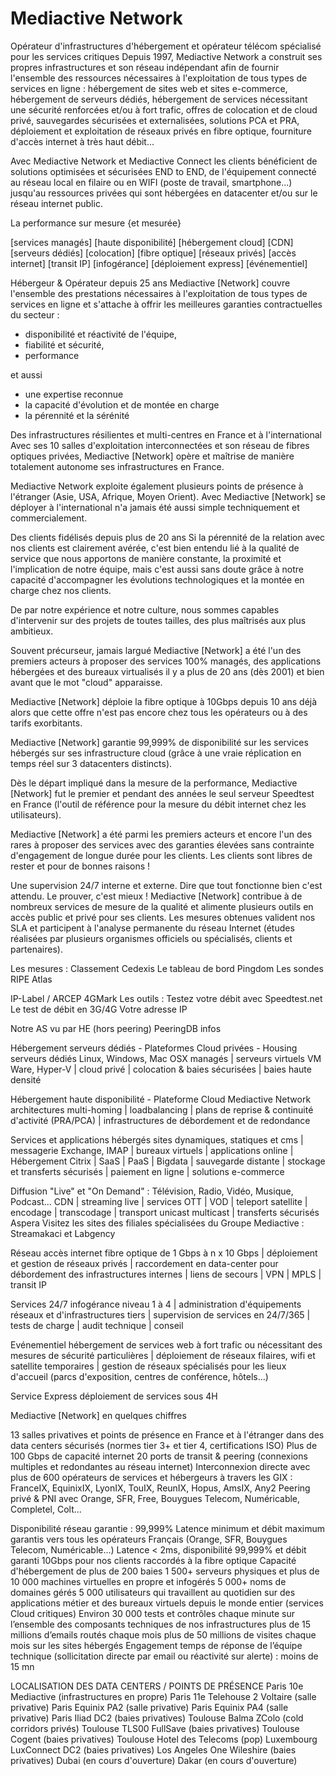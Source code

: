 # Mediactive Network
Opérateur d'infrastructures d'hébergement et opérateur télécom spécialisé pour les services critiques
Depuis 1997, Mediactive Network a construit ses propres infrastructures et son réseau indépendant afin de fournir l'ensemble des ressources nécessaires à l'exploitation de tous types de services en ligne : hébergement de sites web et sites e-commerce, hébergement de serveurs dédiés, hébergement de services nécessitant une sécurité renforcées et/ou à fort trafic, offres de colocation et de cloud privé, sauvegardes sécurisées et externalisées, solutions PCA et PRA, déploiement et exploitation de réseaux privés en fibre optique, fourniture d'accès internet à très haut débit...

Avec Mediactive Network et Mediactive Connect les clients bénéficient de solutions optimisées et sécurisées END to END, de l'équipement connecté au réseau local en filaire ou en WIFI (poste de travail, smartphone...) jusqu'au ressources privées qui sont hébergées en datacenter et/ou sur le réseau internet public.


La performance sur mesure {et mesurée}

[services managés] [haute disponibilité]
[hébergement cloud] [CDN] [serveurs dédiés] [colocation]
[fibre optique] [réseaux privés] [accès internet] [transit IP]
[infogérance] [déploiement express] [événementiel]

Hébergeur & Opérateur depuis 25 ans
Mediactive [Network] couvre l'ensemble des prestations nécessaires à l'exploitation de tous types de services en ligne et s'attache à offrir les meilleures garanties contractuelles du secteur :

- disponibilité et réactivité de l'équipe,
- fiabilité et sécurité,
- performance

et aussi
- une expertise reconnue
- la capacité d'évolution et de montée en charge
- la pérennité et la sérénité

Des infrastructures résilientes et multi-centres en France et à l'international
Avec ses 10 salles d'exploitation interconnectées et son réseau de fibres optiques privées, Mediactive [Network] opère et maîtrise de manière totalement autonome ses infrastructures en France.

Mediactive Network exploite également plusieurs points de présence à l'étranger (Asie, USA, Afrique, Moyen Orient). Avec Mediactive [Network] se déployer à l'international n'a jamais été aussi simple techniquement et commercialement.

Des clients fidélisés depuis plus de 20 ans
Si la pérennité de la relation avec nos clients est clairement avérée, c'est bien entendu lié à la qualité de service que nous apportons de manière constante, la proximité et l'implication de notre équipe, mais c'est aussi sans doute grâce à notre capacité d'accompagner les évolutions technologiques et la montée en charge chez nos clients.

De par notre expérience et notre culture, nous sommes capables d'intervenir sur des projets de toutes tailles, des plus maîtrisés aux plus ambitieux.

Souvent précurseur, jamais largué
Mediactive [Network] a été l'un des premiers acteurs à proposer des services 100% managés, des applications hébergées et des bureaux virtualisés il y a plus de 20 ans (dès 2001) et bien avant que le mot "cloud" apparaisse.

Mediactive [Network] déploie la fibre optique à 10Gbps depuis 10 ans déjà alors que cette offre n'est pas encore chez tous les opérateurs ou à des tarifs exorbitants.

Mediactive [Network] garantie 99,999% de disponibilité sur les services hébergés sur ses infrastructure cloud (grâce à une vraie réplication en temps réel sur 3 datacenters distincts).

Dès le départ impliqué dans la mesure de la performance, Mediactive [Network] fut le premier et pendant des années le seul serveur Speedtest en France (l'outil de référence pour la mesure du débit internet chez les utilisateurs).

Mediactive [Network] a été parmi les premiers acteurs et encore l'un des rares à proposer des services avec des garanties élevées sans contrainte d'engagement de longue durée pour les clients.
Les clients sont libres de rester et pour de bonnes raisons !
 
Une supervision 24/7 interne et externe.
Dire que tout fonctionne bien c'est attendu.
Le prouver, c'est mieux !
Mediactive [Network] contribue à de nombreux services de mesure de la qualité et alimente plusieurs outils en accès public et privé pour ses clients. Les mesures obtenues valident nos SLA et participent à l'analyse permanente du réseau Internet (études réalisées par plusieurs organismes officiels ou spécialisés, clients et partenaires).

Les mesures :
Classement Cedexis
Le tableau de bord Pingdom
Les sondes RIPE Atlas

IP-Label / ARCEP
4GMark
Les outils :
Testez votre débit avec Speedtest.net
Le test de débit en 3G/4G
Votre adresse IP

Notre AS vu par HE (hors peering)
PeeringDB infos


 
Hébergement serveurs dédiés - Plateformes Cloud privées - Housing
serveurs dédiés Linux, Windows, Mac OSX managés | serveurs virtuels VM Ware, Hyper-V | cloud privé | colocation & baies sécurisées | baies haute densité
 
Hébergement haute disponibilité - Plateforme Cloud Mediactive Network
architectures multi-homing | loadbalancing | plans de reprise & continuité d'activité (PRA/PCA) | infrastructures de débordement et de redondance
 
Services et applications hébergés
sites dynamiques, statiques et cms | messagerie Exchange, IMAP | bureaux virtuels | applications online | Hébergement Citrix | SaaS | PaaS | Bigdata | sauvegarde distante | stockage et transferts sécurisés | paiement en ligne | solutions e-commerce
 
Diffusion "Live" et "On Demand" : Télévision, Radio, Vidéo, Musique, Podcast...
CDN | streaming live | services OTT | VOD | teleport satellite | encodage | transcodage | transport unicast multicast | transferts sécurisés Aspera
Visitez les sites des filiales spécialisées du Groupe Mediactive :
Streamakaci et Labgency
 
Réseau
accès internet fibre optique de 1 Gbps à n x 10 Gbps | déploiement et gestion de réseaux privés | raccordement en data-center pour débordement des infrastructures internes | liens de secours | VPN | MPLS | transit IP
 
Services 24/7
infogérance niveau 1 à 4 | administration d'équipements réseaux et d'infrastructures tiers | supervision de services en 24/7/365 | tests de charge | audit technique | conseil
 
Evénementiel
hébergement de services web à fort trafic ou nécessitant des mesures de sécurité particulières | déploiement de réseaux filaires, wifi et satellite temporaires | gestion de réseaux spécialisés pour les lieux d'accueil (parcs d'exposition, centres de conférence, hôtels...)
 
Service Express
déploiement de services sous 4H

Mediactive [Network] en quelques chiffres

13 salles privatives et points de présence en France et à l'étranger dans des data centers sécurisés
(normes tier 3+ et tier 4, certifications ISO)
Plus de 100 Gbps de capacité internet
20 ports de transit & peering (connexions multiples et redondantes au réseau internet)
Interconnexion directe avec plus de 600 opérateurs de services et hébergeurs à travers les GIX : FranceIX, EquinixIX, LyonIX, TouIX, ReunIX, Hopus, AmsIX, Any2
Peering privé & PNI avec Orange, SFR, Free, Bouygues Telecom, Numéricable, Completel, Colt...

Disponibilité réseau garantie : 99,999%
Latence minimum et débit maximum garantis vers tous les opérateurs Français (Orange, SFR, Bouygues Telecom, Numéricable...)
Latence < 2ms, disponibilité 99,999% et débit garanti 10Gbps pour nos clients raccordés à la fibre optique
Capacité d'hébergement de plus de 200 baies
1 500+ serveurs physiques et plus de 10 000 machines virtuelles en propre et infogérés
5 000+ noms de domaines gérés
5 000 utilisateurs qui travaillent au quotidien sur des applications métier et des bureaux virtuels depuis le monde entier (services Cloud critiques)
Environ 30 000 tests et contrôles chaque minute sur l’ensemble des composants techniques de nos infrastructures
plus de 15 millions d’emails routés chaque mois
plus de 50 millions de visites chaque mois sur les sites hébergés
Engagement temps de réponse de l’équipe technique (sollicitation directe par email ou réactivité sur alerte) : moins de 15 mn

LOCALISATION DES DATA CENTERS / POINTS DE PRÉSENCE
Paris 10e Mediactive (infrastructures en propre)
Paris 11e Telehouse 2 Voltaire (salle privative)
Paris Equinix PA2 (salle privative)
Paris Equinix PA4 (salle privative)
Paris Iliad DC2 (baies privatives)
Toulouse Balma ZColo (cold corridors privés)
Toulouse TLS00 FullSave (baies privatives)
Toulouse Cogent (baies privatives)
Toulouse Hotel des Telecoms (pop)
Luxembourg LuxConnect DC2 (baies privatives)
Los Angeles One Wileshire (baies privatives)
Dubai (en cours d'ouverture)
Dakar (en cours d'ouverture)
